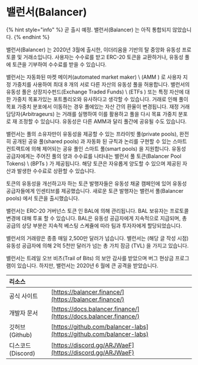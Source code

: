 # 밸런서(Balancer)

{% hint style="info" %}
곧 출시 예정. 밸런서(Balancer) 는 아직 통합되지 않았습니다.
{% endhint %}

밸런서(Balancer) 는 2020년 3월에 출시한, 이더리움을 기반의 탈 중앙화 유동성 프로토콜 및 거래소입니다. 사용자는 수수료를 받고 ERC-20 토큰을 교환하거나, 유동성 풀에 토큰을 기부하여 수수료를 받을 수 있습니다.

밸런서는 자동화된 마켓 메이커(automated market maker) \ (AMM \) 로 사용자 지정 가중치를 사용하여 최대 8 개의 서로 다른 자산의 유동성 풀을 허용합니다. 밸런서의 유동성 풀은 상장지수펀드(Exchange Traded Funds) \ (ETFs \) 또는 특정 자산에 대한 가중치 목표가있는 포트폴리오와 유사하다고 생각할 수 있습니다. 거래로 인해 풀이 목표 가중치 분포에서 이동하는 경우 풀에있는 자산 간의 환율이 변경됩니다. 재정 거래 담당자(Arbitrageurs) 는 거래를 실행하여 이를 활용하고 풀을 다시 목표 가중치 분포로 재 조정할 수 있습니다. 유동성은 다른 AMM과 달리 풀간에 공유될 수도 있습니다.

밸런서는 풀의 소유자만이 유동성을 제공할 수 있는 프라이빗 풀(private pools), 완전히 공개된 공유 풀(shared pools) 과 자동화 된 규칙과 논리를 구현할 수 있는 스마트 컨트랙트에 의해 제어되는 공유 풀인 스마트 풀(smart pools) 을 지원합니다. 유동성 공급자에게는 주어진 풀의 양과 수수료를 나타내는 밸런서 풀 토큰(Balancer Pool Tokens) \ (BPTs \) 가 제공됩니다. 해당 토큰은 자유롭게 양도할 수 있으며 제공된 자산과 발생한 수수료로 상환할 수 있습니다.

토큰의 유동성을 개선하고자 하는 토큰 발행자들은 유동성 채굴 캠페인에 있어 유동성 공급자들에게 인센티브를 제공했습니다. 새로운 토큰 발행자는 밸런서 풀(Balancer pools) 에서 토큰을 출시했습니다.

밸런서는 ERC-20 거버넌스 토큰 인 BAL에 의해 관리됩니다. BAL 보유자는 프로토콜 변경에 대해 투표 할 수 있습니다. BAL은 유동성 공급자에게 지속적으로 지급되며, 총 공급의 상당 부분은 지속적 베스팅 스케쥴에 따라 팀과 투자자에게 할당되었습니다.

밸런서의 거래량은 종종 매일 2,500만 달러가 넘습니다. 밸런서는 (해당 글 작성 시점) 유동성 공급자에 의해 2억 5천만 달러가 넘는 총 가치 잠금 \(TVL\) 을 가지고 있습니다.

밸런서는 트레일 오브 비츠(Trail of Bits) 의 보안 감사를 받았으며 버그 현상금 프로그램이 있습니다. 하지만, 밸런서는 2020년 6 월에 큰 공격을 받았습니다.

| 리소스           |                                                                      |
|:------------- |:-------------------------------------------------------------------- |
| 공식 사이트        | [https://balancer.finance/](https://balancer.finance/)               |
| 개발자 문서        | [https://docs.balancer.finance/](https://docs.balancer.finance/)     |
| 깃허브(Github)   | [https://github.com/balancer-labs](https://github.com/balancer-labs) |
| 디스코드(Discord) | [https://discord.gg/ARJWaeF](https://discord.gg/ARJWaeF)             |

